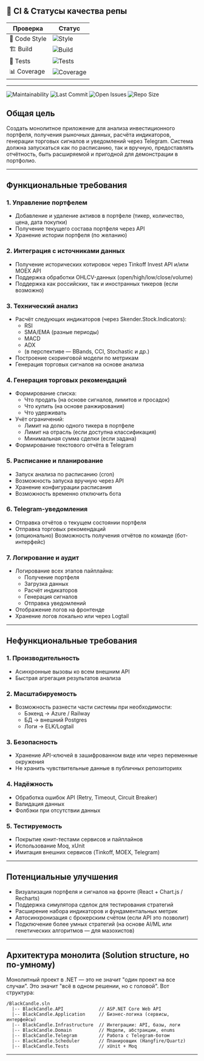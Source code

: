 ## 🚦 CI & Статусы качества репы

| Проверка         | Статус |
|------------------|--------|
| 💅 Code Style     | ![Style](https://github.com/stalinon/BlackCandle/actions/workflows/ci.yml/badge.svg?branch=main&label=Style) |
| 🏗 Build          | ![Build](https://github.com/stalinon/BlackCandle/actions/workflows/ci.yml/badge.svg?branch=main&label=Build) |
| 🧪 Tests          | ![Tests](https://github.com/stalinon/BlackCandle/actions/workflows/ci.yml/badge.svg?branch=main&label=Tests) |
| 📊 Coverage       | ![Coverage](https://coveralls.io/repos/github/stalinon/BlackCandle/badge.svg?branch=main) |

---

![Maintainability](https://img.shields.io/badge/code--quality-strict-critical?color=black)
![Last Commit](https://img.shields.io/github/last-commit/stalinon/BlackCandle)
![Open Issues](https://img.shields.io/github/issues/stalinon/BlackCandle)
![Repo Size](https://img.shields.io/github/repo-size/stalinon/BlackCandle)

## Общая цель

Создать монолитное приложение для анализа инвестиционного портфеля, получения рыночных данных, расчёта индикаторов, генерации торговых сигналов и уведомлений через Telegram. Система должна запускаться как по расписанию, так и вручную, предоставлять отчётность, быть расширяемой и пригодной для демонстрации в портфолио.

---

## Функциональные требования

### 1. Управление портфелем
- Добавление и удаление активов в портфеле (тикер, количество, цена, дата покупки)
- Получение текущего состава портфеля через API
- Хранение истории портфеля (по желанию)

### 2. Интеграция с источниками данных
- Получение исторических котировок через Tinkoff Invest API и/или MOEX API
- Поддержка обработки OHLCV-данных (open/high/low/close/volume)
- Поддержка как российских, так и иностранных тикеров (если возможно)

### 3. Технический анализ
- Расчёт следующих индикаторов (через Skender.Stock.Indicators):
  - RSI
  - SMA/EMA (разные периоды)
  - MACD
  - ADX
  - (в перспективе — BBands, CCI, Stochastic и др.)
- Построение скоринговой модели по метрикам
- Генерация торговых сигналов на основе анализа

### 4. Генерация торговых рекомендаций
- Формирование списка:
  - Что продать (на основе сигналов, лимитов и просадок)
  - Что купить (на основе ранжирования)
  - Что удерживать
- Учёт ограничений:
  - Лимит на долю одного тикера в портфеле
  - Лимит на отрасль (если доступна классификация)
  - Минимальная сумма сделки (если задана)
- Формирование текстового отчёта в Telegram

### 5. Расписание и планирование
- Запуск анализа по расписанию (cron)
- Возможность запуска вручную через API
- Хранение конфигурации расписания
- Возможность временно отключить бота

### 6. Telegram-уведомления
- Отправка отчётов о текущем состоянии портфеля
- Отправка торговых рекомендаций
- (опционально) Возможность получения отчётов по команде (бот-интерфейс)

### 7. Логирование и аудит
- Логирование всех этапов пайплайна:
  - Получение портфеля
  - Загрузка данных
  - Расчёт индикаторов
  - Генерация сигналов
  - Отправка уведомлений
- Отображение логов на фронтенде
- Хранение логов локально или через Logtail

---

## Нефункциональные требования

### 1. Производительность
- Асинхронные вызовы ко всем внешним API
- Быстрая агрегация результатов анализа

### 2. Масштабируемость
- Возможность разнести части системы при необходимости:
  - Бэкенд → Azure / Railway
  - БД → внешний Postgres
  - Логи → ELK/Logtail

### 3. Безопасность
- Хранение API-ключей в зашифрованном виде или через переменные окружения
- Не хранить чувствительные данные в публичных репозиториях

### 4. Надёжность
- Обработка ошибок API (Retry, Timeout, Circuit Breaker)
- Валидация данных
- Фолбэки при отсутствии данных

### 5. Тестируемость
- Покрытие юнит-тестами сервисов и пайплайнов
- Использование Moq, xUnit
- Имитация внешних сервисов (Tinkoff, MOEX, Telegram)

---

## Потенциальные улучшения

- Визуализация портфеля и сигналов на фронте (React + Chart.js / Recharts)
- Поддержка симулятора сделок для тестирования стратегий
- Расширение набора индикаторов и фундаментальных метрик
- Автосинхронизация с брокерским счётом (если API это позволит)
- Подключение более умных стратегий (на основе AI/ML или генетических алгоритмов — для мазохистов)

---

## Архитектура монолита (Solution structure, но по-умному)

Монолитный проект в .NET — это не значит "один проект на все случаи". Это значит "всё в одном решении, но с головой". Вот структура:

```
/BlackCandle.sln
  |-- BlackCandle.API             // ASP.NET Core Web API
  |-- BlackCandle.Application     // Бизнес-логика (сервисы, интерфейсы)
  |-- BlackCandle.Infrastructure  // Интеграции: API, базы, логи
  |-- BlackCandle.Domain          // Модели, абстракции, enums
  |-- BlackCandle.Telegram        // Работа с Telegram-ботом
  |-- BlackCandle.Scheduler       // Планировщик (Hangfire/Quartz)
  |-- BlackCandle.Tests           // xUnit + Moq
```

---
